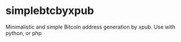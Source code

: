 # simplebtcbyxpub
Minimalistic and simple Bitcoin address generation by xpub. Use with python, or php
